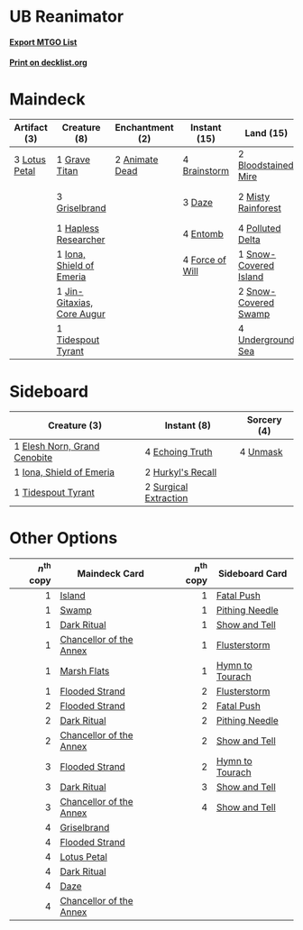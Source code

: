 # UB Reanimator

#### [Export MTGO List](../collection/UB%20Reanimator/UB%20Reanimator.txt)
#### [Print on decklist.org](http://decklist.org/?deckmain=2%09Animate%20Dead%0A2%09Bloodstained%20Mire%0A4%09Brainstorm%0A4%09Careful%20Study%0A3%09Collective%20Brutality%0A3%09Daze%0A4%09Entomb%0A4%09Exhume%0A4%09Force%20of%20Will%0A1%09Grave%20Titan%0A3%09Griselbrand%0A1%09Hapless%20Researcher%0A1%09Iona,%20Shield%20of%20Emeria%0A1%09Jin-Gitaxias,%20Core%20Augur%0A3%09Lotus%20Petal%0A2%09Misty%20Rainforest%0A4%09Polluted%20Delta%0A2%09Ponder%0A4%09Reanimate%0A1%09Snow-Covered%20Island%0A2%09Snow-Covered%20Swamp%0A1%09Tidespout%20Tyrant%0A4%09Underground%20Sea&deckside=4%09Echoing%20Truth%0A1%09Elesh%20Norn,%20Grand%20Cenobite%0A2%09Hurkyl's%20Recall%0A1%09Iona,%20Shield%20of%20Emeria%0A2%09Surgical%20Extraction%0A1%09Tidespout%20Tyrant%0A4%09Unmask)
# Maindeck

|                                      Artifact (3)                                      |                                            Creature (8)                                             |                                   Enchantment (2)                                    |                                      Instant (15)                                      |                                           Land (15)                                            |                                          Sorcery (17)                                           |
|----------------------------------------------------------------------------------------|-----------------------------------------------------------------------------------------------------|--------------------------------------------------------------------------------------|----------------------------------------------------------------------------------------|------------------------------------------------------------------------------------------------|-------------------------------------------------------------------------------------------------|
|3 [Lotus Petal](http://gatherer.wizards.com/Pages/Card/Details.aspx?multiverseid=420602)|1 [Grave Titan](http://gatherer.wizards.com/Pages/Card/Details.aspx?multiverseid=389540)             |2 [Animate Dead](http://gatherer.wizards.com/Pages/Card/Details.aspx?multiverseid=645)|4 [Brainstorm](http://gatherer.wizards.com/Pages/Card/Details.aspx?multiverseid=3897)   |2 [Bloodstained Mire](http://gatherer.wizards.com/Pages/Card/Details.aspx?multiverseid=405094)  |4 [Careful Study](http://gatherer.wizards.com/Pages/Card/Details.aspx?multiverseid=29727)        |
|                                                                                        |3 [Griselbrand](http://gatherer.wizards.com/Pages/Card/Details.aspx?multiverseid=239995)             |                                                                                      |3 [Daze](http://gatherer.wizards.com/Pages/Card/Details.aspx?multiverseid=189255)       |2 [Misty Rainforest](http://gatherer.wizards.com/Pages/Card/Details.aspx?multiverseid=405102)   |3 [Collective Brutality](http://gatherer.wizards.com/Pages/Card/Details.aspx?multiverseid=414380)|
|                                                                                        |1 [Hapless Researcher](http://gatherer.wizards.com/Pages/Card/Details.aspx?multiverseid=36115)       |                                                                                      |4 [Entomb](http://gatherer.wizards.com/Pages/Card/Details.aspx?multiverseid=413629)     |4 [Polluted Delta](http://gatherer.wizards.com/Pages/Card/Details.aspx?multiverseid=405104)     |4 [Exhume](http://gatherer.wizards.com/Pages/Card/Details.aspx?multiverseid=21153)               |
|                                                                                        |1 [Iona, Shield of Emeria](http://gatherer.wizards.com/Pages/Card/Details.aspx?multiverseid=397800)  |                                                                                      |4 [Force of Will](http://gatherer.wizards.com/Pages/Card/Details.aspx?multiverseid=3107)|1 [Snow-Covered Island](http://gatherer.wizards.com/Pages/Card/Details.aspx?multiverseid=121130)|2 [Ponder](http://gatherer.wizards.com/Pages/Card/Details.aspx?multiverseid=451051)              |
|                                                                                        |1 [Jin-Gitaxias, Core Augur](http://gatherer.wizards.com/Pages/Card/Details.aspx?multiverseid=438628)|                                                                                      |                                                                                        |2 [Snow-Covered Swamp](http://gatherer.wizards.com/Pages/Card/Details.aspx?multiverseid=121256) |4 [Reanimate](http://gatherer.wizards.com/Pages/Card/Details.aspx?multiverseid=220576)           |
|                                                                                        |1 [Tidespout Tyrant](http://gatherer.wizards.com/Pages/Card/Details.aspx?multiverseid=446102)        |                                                                                      |                                                                                        |4 [Underground Sea](http://gatherer.wizards.com/Pages/Card/Details.aspx?multiverseid=886)       |                                                                                                 |


# Sideboard

|                                             Creature (3)                                              |                                          Instant (8)                                           |                                   Sorcery (4)                                    |
|-------------------------------------------------------------------------------------------------------|------------------------------------------------------------------------------------------------|----------------------------------------------------------------------------------|
|1 [Elesh Norn, Grand Cenobite](http://gatherer.wizards.com/Pages/Card/Details.aspx?multiverseid=438584)|4 [Echoing Truth](http://gatherer.wizards.com/Pages/Card/Details.aspx?multiverseid=405212)      |4 [Unmask](http://gatherer.wizards.com/Pages/Card/Details.aspx?multiverseid=19829)|
|1 [Iona, Shield of Emeria](http://gatherer.wizards.com/Pages/Card/Details.aspx?multiverseid=397800)    |2 [Hurkyl's Recall](http://gatherer.wizards.com/Pages/Card/Details.aspx?multiverseid=135260)    |                                                                                  |
|1 [Tidespout Tyrant](http://gatherer.wizards.com/Pages/Card/Details.aspx?multiverseid=446102)          |2 [Surgical Extraction](http://gatherer.wizards.com/Pages/Card/Details.aspx?multiverseid=397706)|                                                                                  |


# Other Options

|*n*<sup>th</sup> copy|                                          Maindeck Card                                           |*n*<sup>th</sup> copy|                                      Sideboard Card                                      |
|--------------------:|--------------------------------------------------------------------------------------------------|--------------------:|------------------------------------------------------------------------------------------|
|                    1|[Island](http://gatherer.wizards.com/Pages/Card/Details.aspx?multiverseid=439857)                 |                    1|[Fatal Push](http://gatherer.wizards.com/Pages/Card/Details.aspx?multiverseid=423724)     |
|                    1|[Swamp](http://gatherer.wizards.com/Pages/Card/Details.aspx?multiverseid=439858)                  |                    1|[Pithing Needle](http://gatherer.wizards.com/Pages/Card/Details.aspx?multiverseid=129526) |
|                    1|[Dark Ritual](http://gatherer.wizards.com/Pages/Card/Details.aspx?multiverseid=651)               |                    1|[Show and Tell](http://gatherer.wizards.com/Pages/Card/Details.aspx?multiverseid=416878)  |
|                    1|[Chancellor of the Annex](http://gatherer.wizards.com/Pages/Card/Details.aspx?multiverseid=218083)|                    1|[Flusterstorm](http://gatherer.wizards.com/Pages/Card/Details.aspx?multiverseid=228255)   |
|                    1|[Marsh Flats](http://gatherer.wizards.com/Pages/Card/Details.aspx?multiverseid=405101)            |                    1|[Hymn to Tourach](http://gatherer.wizards.com/Pages/Card/Details.aspx?multiverseid=413634)|
|                    1|[Flooded Strand](http://gatherer.wizards.com/Pages/Card/Details.aspx?multiverseid=405098)         |                    2|[Flusterstorm](http://gatherer.wizards.com/Pages/Card/Details.aspx?multiverseid=228255)   |
|                    2|[Flooded Strand](http://gatherer.wizards.com/Pages/Card/Details.aspx?multiverseid=405098)         |                    2|[Fatal Push](http://gatherer.wizards.com/Pages/Card/Details.aspx?multiverseid=423724)     |
|                    2|[Dark Ritual](http://gatherer.wizards.com/Pages/Card/Details.aspx?multiverseid=651)               |                    2|[Pithing Needle](http://gatherer.wizards.com/Pages/Card/Details.aspx?multiverseid=129526) |
|                    2|[Chancellor of the Annex](http://gatherer.wizards.com/Pages/Card/Details.aspx?multiverseid=218083)|                    2|[Show and Tell](http://gatherer.wizards.com/Pages/Card/Details.aspx?multiverseid=416878)  |
|                    3|[Flooded Strand](http://gatherer.wizards.com/Pages/Card/Details.aspx?multiverseid=405098)         |                    2|[Hymn to Tourach](http://gatherer.wizards.com/Pages/Card/Details.aspx?multiverseid=413634)|
|                    3|[Dark Ritual](http://gatherer.wizards.com/Pages/Card/Details.aspx?multiverseid=651)               |                    3|[Show and Tell](http://gatherer.wizards.com/Pages/Card/Details.aspx?multiverseid=416878)  |
|                    3|[Chancellor of the Annex](http://gatherer.wizards.com/Pages/Card/Details.aspx?multiverseid=218083)|                    4|[Show and Tell](http://gatherer.wizards.com/Pages/Card/Details.aspx?multiverseid=416878)  |
|                    4|[Griselbrand](http://gatherer.wizards.com/Pages/Card/Details.aspx?multiverseid=239995)            |                     |                                                                                          |
|                    4|[Flooded Strand](http://gatherer.wizards.com/Pages/Card/Details.aspx?multiverseid=405098)         |                     |                                                                                          |
|                    4|[Lotus Petal](http://gatherer.wizards.com/Pages/Card/Details.aspx?multiverseid=420602)            |                     |                                                                                          |
|                    4|[Dark Ritual](http://gatherer.wizards.com/Pages/Card/Details.aspx?multiverseid=651)               |                     |                                                                                          |
|                    4|[Daze](http://gatherer.wizards.com/Pages/Card/Details.aspx?multiverseid=189255)                   |                     |                                                                                          |
|                    4|[Chancellor of the Annex](http://gatherer.wizards.com/Pages/Card/Details.aspx?multiverseid=218083)|                     |                                                                                          |

